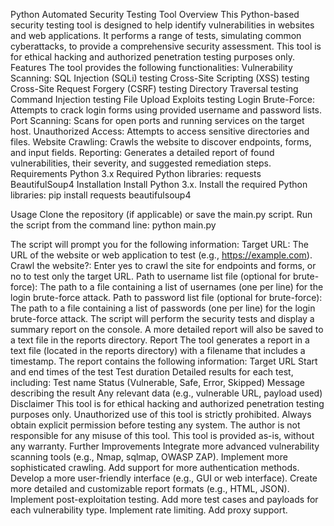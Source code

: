 Python Automated Security Testing Tool
Overview
This Python-based security testing tool is designed to help identify vulnerabilities in websites and web applications. It performs a range of tests, simulating common cyberattacks, to provide a comprehensive security assessment. This tool is for ethical hacking and authorized penetration testing purposes only.
Features
The tool provides the following functionalities:
Vulnerability Scanning:
SQL Injection (SQLi) testing
Cross-Site Scripting (XSS) testing
Cross-Site Request Forgery (CSRF) testing
Directory Traversal testing
Command Injection testing
File Upload Exploits testing
Login Brute-Force: Attempts to crack login forms using provided username and password lists.
Port Scanning: Scans for open ports and running services on the target host.
Unauthorized Access: Attempts to access sensitive directories and files.
Website Crawling: Crawls the website to discover endpoints, forms, and input fields.
Reporting: Generates a detailed report of found vulnerabilities, their severity, and suggested remediation steps.
Requirements
Python 3.x
Required Python libraries:
requests
BeautifulSoup4
Installation
Install Python 3.x.
Install the required Python libraries:
pip install requests beautifulsoup4


Usage
Clone the repository (if applicable) or save the main.py script.
Run the script from the command line:
python main.py


The script will prompt you for the following information:
Target URL: The URL of the website or web application to test (e.g., https://example.com).
Crawl the website?: Enter yes to crawl the site for endpoints and forms, or no to test only the target URL.
Path to username list file (optional for brute-force): The path to a file containing a list of usernames (one per line) for the login brute-force attack.
Path to password list file (optional for brute-force): The path to a file containing a list of passwords (one per line) for the login brute-force attack.
The script will perform the security tests and display a summary report on the console. A more detailed report will also be saved to a text file in the reports directory.
Report
The tool generates a report in a text file (located in the reports directory) with a filename that includes a timestamp. The report contains the following information:
Target URL
Start and end times of the test
Test duration
Detailed results for each test, including:
Test name
Status (Vulnerable, Safe, Error, Skipped)
Message describing the result
Any relevant data (e.g., vulnerable URL, payload used)
Disclaimer
This tool is for ethical hacking and authorized penetration testing purposes only.
Unauthorized use of this tool is strictly prohibited.
Always obtain explicit permission before testing any system.
The author is not responsible for any misuse of this tool.
This tool is provided as-is, without any warranty.
Further Improvements
Integrate more advanced vulnerability scanning tools (e.g., Nmap, sqlmap, OWASP ZAP).
Implement more sophisticated crawling.
Add support for more authentication methods.
Develop a more user-friendly interface (e.g., GUI or web interface).
Create more detailed and customizable report formats (e.g., HTML, JSON).
Implement post-exploitation testing.
Add more test cases and payloads for each vulnerability type.
Implement rate limiting.
Add proxy support.
